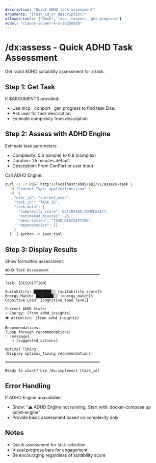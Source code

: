 ```yaml
---
description: "Quick ADHD task assessment"
arguments: "[task_id_or_description]"
allowed-tools: ["Bash", "mcp__conport__get_progress"]
model: "claude-sonnet-4-5-20250929"
---
```


# /dx:assess - Quick ADHD Task Assessment

Get rapid ADHD suitability assessment for a task.

## Step 1: Get Task

If $ARGUMENTS provided:
- Use mcp__conport__get_progress to find task
Else:
- Ask user for task description
- Estimate complexity from description

## Step 2: Assess with ADHD Engine

Estimate task parameters:
- Complexity: 0.3 (simple) to 0.8 (complex)
- Duration: 25 minutes default
- Description: From ConPort or user input

Call ADHD Engine:
```bash
curl -s -X POST http://localhost:8095/api/v1/assess-task \
  -H "Content-Type: application/json" \
  -d '{
    "user_id": "current_user",
    "task_id": "TASK_ID",
    "task_data": {
      "complexity_score": ESTIMATED_COMPLEXITY,
      "estimated_minutes": 25,
      "description": "TASK_DESCRIPTION",
      "dependencies": []
    }
  }' | python -m json.tool
```

## Step 3: Display Results

Show formatted assessment:
```
ADHD Task Assessment
═══════════════════════════════════════════

Task: [DESCRIPTION]

Suitability: ████████░░ [suitability_score]%
Energy Match: ████████░░ [energy_match]%
Cognitive Load: [cognitive_load_level]

Current ADHD State:
⚡ Energy: [from adhd_insights]
👁️ Attention: [from adhd_insights]

Recommendations:
[Loop through recommendations]
💡 [message]
   → [suggested_actions]

Optimal Timing:
[Display optimal_timing recommendations]

═══════════════════════════════════════════

Ready to start? Use /dx:implement [task_id]
```

## Error Handling

If ADHD Engine unavailable:
- Show: "⚠️ ADHD Engine not running. Start with: docker-compose up adhd-engine"
- Provide basic assessment based on complexity only

## Notes

- Quick assessment for task selection
- Visual progress bars for engagement
- Be encouraging regardless of suitability score
